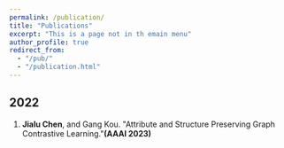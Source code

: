 ```yaml
---
permalink: /publication/
title: "Publications"
excerpt: "This is a page not in th emain menu"
author_profile: true
redirect_from: 
  - "/pub/"
  - "/publication.html"
---
```


## 2022
1. **Jialu Chen**, and Gang Kou. "Attribute and Structure Preserving Graph Contrastive Learning."**(AAAI 2023)**

